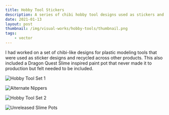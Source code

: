```yaml
---
title: Hobby Tool Stickers
description: A series of chibi hobby tool designs used as stickers and other materials.
date: 2021-01-13
layout: post
thumbnail: /img/visual-works/hobby-tools/thumbnail.png
tags:
    - vector
---
```


I had worked on a set of chibi-like designs for plastic modeling tools that were used as sticker designs and recycled across other products. This also included a Dragon Quest Slime inspired paint pot that never made it to production but felt needed to be included.

![Hobby Tool Set 1](/img/visual-works/hobby-tools/tools_set_1.png)

![Alternate Nippers](/img/visual-works/hobby-tools/nippers.png)

![Hobby Tool Set 2](/img/visual-works/hobby-tools/tools_set_2.png)

![Unreleased Slime Pots](/img/visual-works/hobby-tools/slime_pots.png)